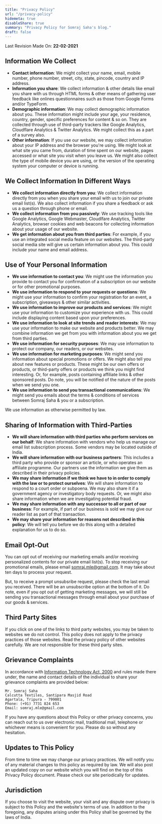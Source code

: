 ```yaml
---
title: "Privacy Policy"
url: "/privacy-policy"
hidemeta: true
disableShare: true
summary: "Privacy Policy for Somraj Saha's blog."
draft: false
---
```


Last Revision Made On: **22-02-2021**

## Information We Collect

- **Contact information**: We might collect your name, email, mobile number,
  phone number, street, city, state, pincode, country and IP address.
- **Information you share**: We collect information & other details like email
  you share with us through HTML forms & other means of gathering user feedback
  like onlines questionnaires such as those from Google Forms and/or TypeForm.
- **Demographic information**: We may collect demographic information about you.
  These information might include your age, your residence, country, gender,
  specific preferences for content & so on. They are collected through use of
  third-party trackers like Google Analytics, Cloudflare Analytics & Twitter
  Analytics. We might collect this as a part of a survey also.
- **Other information**: If you use our website, we may collect information
  about your IP address and the browser you're using. We might look at what site
  you came from, duration of time spent on our website, pages accessed or what
  site you visit when you leave us. We might also collect the type of mobile
  device you are using, or the version of the operating system your computer or
  device is running.

## We Collect Information In Different Ways

- **We collect information directly from you**: We collect information directly
  from you when you share your email with us to join our private email list(s).
  We also collect information if you share a feedback or ask us a question
  through phone or email.
- **We collect information from you passively**: We use tracking tools like
  Google Analytics, Google Webmaster, Cloudlfare Analytics, Twitter Analytics,
  browser cookies and web beacons for collecting information about your usage of
  our website.
- **We get information about you from third parties**: For example, if you use
  an integrated social media feature on our websites. The third-party social
  media site will give us certain information about you. This could include your
  name and email address.

## Use of Your Personal Information

- **We use information to contact you**: We might use the information you
  provide to contact you for confirmation of a subscription on our website or
  for other promotional purposes.
- **We use information to respond to your requests or questions**: We might use
  your information to confirm your registration for an event, a subscription,
  giveaways & other similar activities.
- **We use information to improve our products and services**: We might use your
  information to customize your experience with us. This could include
  displaying content based upon your preferences.
- **We use information to look at site trends and reader interests**: We may use
  your information to make our website and products better. We may combine
  information we get from you with information about you we get from third
  parties.
- **We use information for security purposes**: We may use information to
  protect our company, our readers, or our websites.
- **We use information for marketing purposes**: We might send you information
  about special promotions or offers. We might also tell you about new features
  or products. These might be our own offers or products, or third-party offers
  or products we think you might find interesting. Or, for example, posts
  containing affiliate links & other sponsored posts. Do note, you will be
  notified of the nature of the posts when we send you one.
- **We use information to send you transactional communications**: We might send
  you emails about the terms & conditions of services between Somraj Saha & you
  or a subscription.

We use information as otherwise permitted by law.

## Sharing of Information with Third-Parties

- **We will share information with third parties who perform services on our
  behalf**: We share information with vendors who help us manage our email list
  subscription process. Some vendors may be located outside of India.
- **We will share information with our business partners**: This includes a
  third party who provide or sponsor an article, or who operates an affiliate
  programme. Our partners use the information we give them as described in their
  privacy policies.
- **We may share information if we think we have to in order to comply with the
  law or to protect ourselves**: We will share information to respond to a court
  order or subpoena. We may also share it if a government agency or
  investigatory body requests. Or, we might also share information when we are
  investigating potential fraud.
- **We may share information with any successor to all or part of our
  business**: For example, if part of our business is sold we may give our
  reader list as part of that transaction.
- **We may share your information for reasons not described in this policy**: We
  will tell you before we do this along with a detailed explanation for us to do
  so.

## Email Opt-Out

You can opt out of receiving our marketing emails and/or receiving personalized
contents for our private email list(s). To stop receiving our promotional
emails, please email [somraj.mle@gmail.com](mailto:somraj.mle@gmail.com). It may
take about ten days to process your request.

But, to receive a prompt unsubsribe request, please check the last email you
received. There will be an unsubscribe option at the bottom of it. Do note, even
if you opt out of getting marketing messages, we will still be sending you
transactional messages through email about your purchase of our goods &
services.

## Third Party Sites

If you click on one of the links to third party websites, you may be taken to
websites we do not control. This policy does not apply to the privacy practices
of those websites. Read the privacy policy of other websites carefully. We are
not responsible for these third party sites.

## Grievance Complaints

In accordance with [Information Technology Act, 2000][it act] and rules made
there under, the name and contact details of the individual to share your
grievance complaints are provided below:

```shell
Mr. Somraj Saha
Calcutta Textiles, Santipara Masjid Road
Agartala, Tripura - 799001
Phone: (+91) 7731 824 653
Email: somraj.mle@gmail.com
```

If you have any questions about this Policy or other privacy concerns, you can
reach out to us over electronic mail, traditional mail, telephone or whichever
means is convenient for you. Please do so without any hesitation.

## Updates to This Policy

From time to time we may change our privacy practices. We will notify you of any
material changes to this policy as required by law. We will also post an updated
copy on our website which you will find on the top of this Privacy Policy
document. Please check our site periodically for updates.

## Jurisdiction

If you choose to visit the website, your visit and any dispute over privacy is
subject to this Policy and the website's terms of use. In addition to the
foregoing, any disputes arising under this Policy shall be governed by the laws
of India.

<!-- Reference Links -->

[it act]: https://www.indiacode.nic.in/bitstream/123456789/1999/3/A2000-21.pdf
